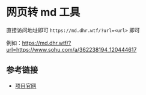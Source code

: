 # 网页转 md 工具

直接访问地址即可 `https://md.dhr.wtf/?url=<url>` 即可

例如：https://md.dhr.wtf/?url=https://www.sohu.com/a/362238194_120444617

## 参考链接

- [项目官网](https://github.com/supermemoryai/markdowner)
